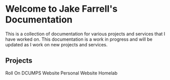 # Welcome to Jake Farrell's Documentation

This is a collection of documentation for various projects and services that I have worked on. This documentation is a work in progress and will be updated as I work on new projects and services.

## Projects

Roll On
DCUMPS Website
Personal Website
Homelab